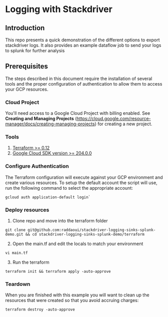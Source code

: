 # Logging with Stackdriver

## Introduction

This repo presents a quick demonstration of the different options to export stackdriver logs. It also provides an example dataflow job to send your logs to splunk for further analysis

## Prerequisites

The steps described in this document require the installation of several tools and the proper configuration of authentication to allow them to access your GCP resources.

### Cloud Project

You'll need access to a Google Cloud Project with billing enabled. See **Creating and Managing Projects** (https://cloud.google.com/resource-manager/docs/creating-managing-projects) for creating a new project.

### Tools
1. [Terraform >= 0.12](https://www.terraform.io/downloads.html)
2. [Google Cloud SDK version >= 204.0.0](https://cloud.google.com/sdk/docs/downloads-versioned-archives)

### Configure Authentication

The Terraform configuration will execute against your GCP environment and create various resources.  To setup the default account the script will use, run the following command to select the appropriate account:

```console
gcloud auth application-default login`
```

### Deploy resources

1. Clone repo and move into the terraform folder

```console
git clone git@github.com:raddaoui/stackdriver-logging-sinks-splunk-demo.git && cd stackdriver-logging-sinks-splunk-demo/terraform
```

2. Open the main.tf and edit the locals to match your environment

```console
vi main.tf
```

3. Run the terraform

```console
terraform init && terraform apply -auto-approve
```

### Teardown

When you are finished with this example you will want to clean up the resources that were created so that you avoid accruing charges:

```console
terraform destroy -auto-approve
```
